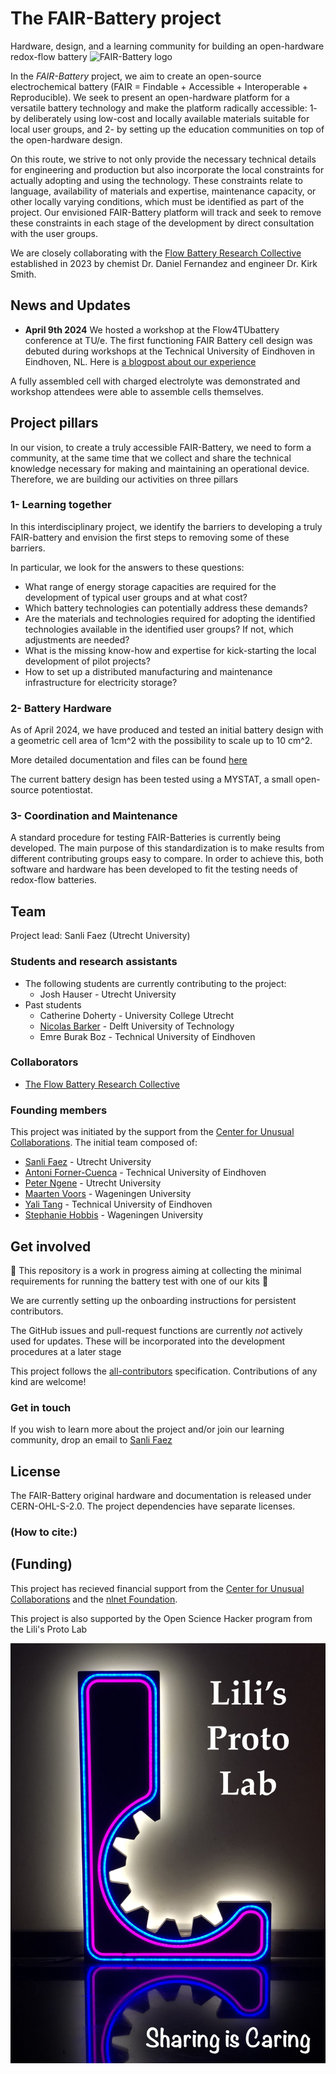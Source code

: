 # The FAIR-Battery project

Hardware, design, and a learning community for building an open-hardware redox-flow battery 
![FAIR-Battery logo](https://github.com/SanliFaez/FAIR-Battery/blob/main/docs/_static/fair-battery_logo.png)

In the _FAIR-Battery_ project, we aim to create an open-source electrochemical battery (FAIR = Findable + Accessible + Interoperable + Reproducible).
We seek to present an open-hardware platform for a versatile battery technology and make the platform radically accessible:
1- by deliberately using low-cost and locally available materials suitable for local user groups, and
2- by setting up the education communities on top of the open-hardware design.

On this route, we strive to not only provide the necessary technical details for engineering and production but also incorporate the local constraints for actually adopting and using the technology.
These constraints relate to language, availability of materials and expertise, maintenance capacity, or other locally varying conditions, which must be identified as part of the project.
Our envisioned FAIR-Battery platform will track and seek to remove these constraints in each stage of the development by direct consultation with the user groups.

We are closely collaborating with the [Flow Battery Research Collective](https://fbrc.dev/about.html) established in 2023 by chemist Dr. Daniel Fernandez and engineer Dr. Kirk Smith.

## News and Updates

+ __April 9th 2024__ We hosted a workshop at the Flow4TUbattery conference at TU/e. The first functioning FAIR Battery cell design was debuted during workshops at the Technical University of Eindhoven in Eindhoven, NL. Here is [a blogpost about our experience](https://fbrc.dev/posts/Flow4U-conference/)

A fully assembled cell with charged electrolyte was demonstrated and workshop attendees were able to assemble cells themselves.


## Project pillars

In our vision, to create a truly accessible FAIR-Battery, we need to form a community, at the same time that we collect and share the technical knowledge necessary for making and maintaining an operational device.
Therefore, we are building our activities on three pillars

### 1- Learning together

In this interdisciplinary project, we identify the barriers to developing a truly FAIR-battery and envision the first steps to removing some of these barriers.

In particular, we look for the answers to these questions:
- What range of energy storage capacities are required for the development of typical user groups and at what cost?
- Which battery technologies can potentially address these demands?
- Are the materials and technologies required for adopting the identified technologies available in the identified user groups? If not, which adjustments are needed?
- What is the missing know-how and expertise for kick-starting the local development of pilot projects?
- How to set up a distributed manufacturing and maintenance infrastructure for electricity storage?

### 2- Battery Hardware

As of April 2024, we have produced and tested an initial battery design with a geometric cell area of 1cm^2 with the possibility to scale up to 10 cm^2.

More detailed documentation and files can be found [here](https//codeberg.org/FBRC/RFB-dev-kit)

The current battery design has been tested using a MYSTAT, a small open-source potentiostat. 

### 3- Coordination and Maintenance

A standard procedure for testing FAIR-Batteries is currently being developed. 
The main purpose of this standardization is to make
results from different contributing groups easy to compare. 
In order to achieve this, both software and hardware has been developed to fit the testing needs of redox-flow batteries.


## Team
Project lead: Sanli Faez (Utrecht University)

### Students and research assistants

+ The following students are currently contributing to the project:
	- Josh Hauser - Utrecht University
+ Past students
	- Catherine Doherty - University College Utrecht
	- [Nicolas Barker](https://github.com/Cinbarker) - Delft University of Technology
	- Emre Burak Boz - Technical University of Eindhoven

### Collaborators
- [The Flow Battery Research Collective](https://opencollective.com/fbrc)

### Founding members
This project was initiated by the support from the [Center for Unusual Collaborations](https://www.unusualcollaborations.com/). The initial team composed of:

- [Sanli Faez](sanlifaez.github.io/) - Utrecht University
- [Antoni Forner-Cuenca](https://www.fornercuencaresearch.com/) - Technical University of Eindhoven
- [Peter Ngene](https://www.uu.nl/staff/PNgene) - Utrecht University
- [Maarten Voors](https://www.wur.nl/nl/Personen/Maarten-dr.ir.-MJ-Maarten-Voors.htm) - Wageningen University
- [Yali Tang](https://www.tue.nl/en/research/researchers/yali-tang/) - Technical University of Eindhoven
- [Stephanie Hobbis](https://stephaniehobbis.com/) - Wageningen University


## Get involved

:construction: This repository is a work in progress aiming at collecting the minimal requirements for running the battery test with one of our kits :construction:

We are currently setting up the onboarding instructions for persistent contributors.

The GitHub issues and pull-request functions are currently _not_ actively used for updates.
These will be incorporated into the development procedures at a later stage

This project follows the [all-contributors](https://github.com/all-contributors/all-contributors) specification.
Contributions of any kind are welcome!

### Get in touch

If you wish to learn more about the project and/or join our learning community, drop an email to [Sanli Faez](mailto:s.faez@uu.nl)

## License

The FAIR-Battery original hardware and documentation is released under CERN-OHL-S-2.0.
The project dependencies have separate licenses.

### (How to cite:)

## (Funding)

This project has recieved financial support from the [Center for Unusual Collaborations](https://www.unusualcollaborations.com/) and the [nlnet Foundation](https://nlnet.nl/project/RedoxFlowBattery/).

This project is also supported by the Open Science Hacker program from the Lili's Proto Lab

![LPL sharing image](https://github.com/SanliFaez/Open-Hardware-Documentation-Template/blob/main/Docs/Images/lpl_sharing.jpg)


